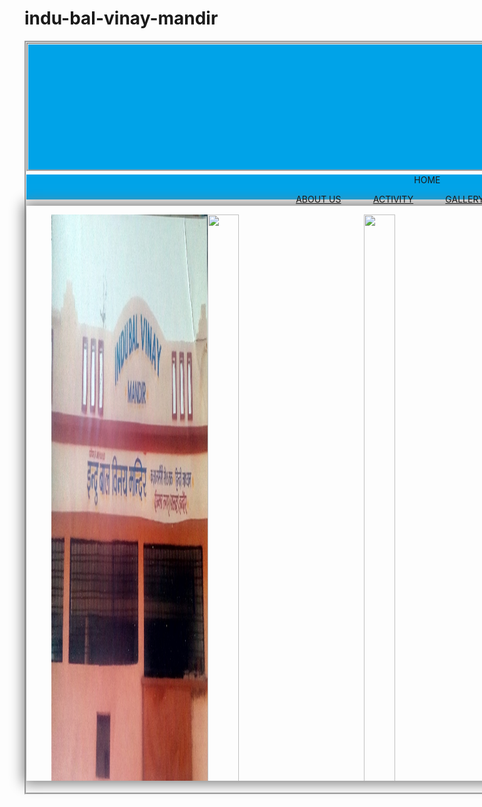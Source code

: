 # indu-bal-vinay-mandir
<html>
<head><title>INDU BAL VINAY MANDIR
</title>
<STYLE>
  .page{
	width:1330px;
	height:1200px;
	border-style:groove;
}
.headerpart{
	width:1330px;
	height:200px;
	border-style:groove;
	background-color:#00a3e8;
	background-image:url('header.jpg');

}
.linkspart{
	width:1330px;
	height:40px;
	margin-top:5px;
	
	
	border-style:groove;
	background-color:#00a3e8;
}
 
 .linkspart a  
 { color:white;
 text-decoration:none;
	font-size:30px;
	 
 }

 .linkspart a:hover{
	 background-color:white;
	 color:#00a3e8;
 }
 .wez-slider{
width:100%;
height:920px;
margin:10px auto;
border-radius:20px solid gold;
box-shadow:0px 0px 20px 5px gray;
overflow:hidden;

}
.wez-slider figure img{
width:20%;
height:920px;
float:left;


}

.wez-slider figure{
position:relative;
width:500%;
margin:0px;
left:0px;
animation:webzone 25s infinite linear;
}
@keyframes webzone{
0%{left:0%;}
15%{left:0%;}
20%{left:-100%;}
35%{left:-100%;}
40%{left:-200%;}
60%{left:-200%;}
65%{left:-300%;}
80%{left:-300%;}
85%{left:-400%;}
100%{left:-400%;}
}
  
	  
	  
	  
	  
  
  
	  
  
 
 
  </STYLE>
</head>
<body>
<div class='page'>
<div class='headerpart'></div>
<div class='linkspart'><center>
<a>HOME</a> &nbsp; &nbsp;&nbsp;&nbsp;&nbsp;&nbsp;&nbsp;&nbsp;&nbsp;&nbsp;



<a href='about.html'>ABOUT US</a> &nbsp;&nbsp;&nbsp;&nbsp;&nbsp;&nbsp; &nbsp;&nbsp;&nbsp;&nbsp;
<a href='activity.html'>ACTIVITY</a> &nbsp; &nbsp;&nbsp;&nbsp;&nbsp;&nbsp;&nbsp;&nbsp;&nbsp;&nbsp;
<a href='gallery.html'>GALLERY</a> &nbsp; &nbsp;&nbsp;&nbsp;&nbsp;&nbsp;&nbsp;&nbsp;&nbsp;&nbsp;
<a href='contact.html'>CONTACT</a> &nbsp; &nbsp;&nbsp;&nbsp;&nbsp;&nbsp;&nbsp;&nbsp;&nbsp;&nbsp;
</center>




</div>
<div class='wez-slider'>
<figure>
<img src='image/1.jpg'>
<img src='image/2.jpg'>
<img src='image/3.jpg'>
<img src='image/4.jpg'>
<img src='image/5.jpg'>

</figure>
</div>




</div>


</body>
</html>
